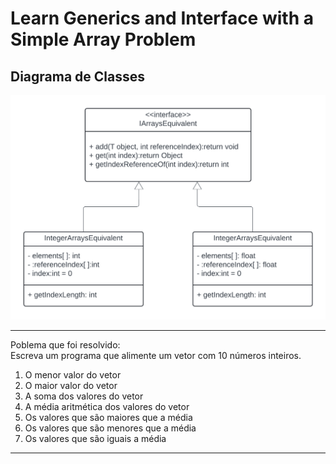 # Learn Generics and Interface with a Simple Array Problem

## Diagrama de Classes

![](https://raw.githubusercontent.com/gustavo-rickli/learn-generics-and-interfaces/main/Blank%20diagram.png)

*******
Poblema que foi resolvido:<br>
Escreva um programa que alimente um vetor com 10 números inteiros.
 1. O menor valor do vetor
 2. O maior valor do vetor
 3. A soma dos valores do vetor
 4. A média aritmética dos valores do vetor
 5. Os valores que são maiores que a média
 6. Os valores que são menores que a média
 7. Os valores que são iguais a média

*******
